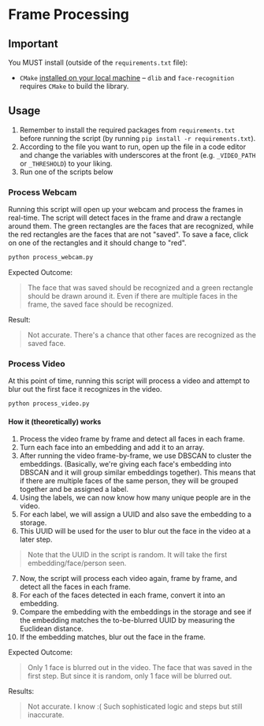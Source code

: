 # Frame Processing

## Important
You MUST install (outside of the `requirements.txt` file):

[//]: # (- `tesseract` [installed on your local machine]&#40;https://tesseract-ocr.github.io/tessdoc/Installation.html&#41; – `pytesseract` is just a library wrapper around the `tesseract` binary.`)
- `CMake` [installed on your local machine](https://cmake.org/download/) – `dlib` and `face-recognition` requires `CMake` to build the library.

## Usage
1. Remember to install the required packages from `requirements.txt` before running the script (by running `pip install -r requirements.txt`).
2. According to the file you want to run, open up the file in a code editor and change the variables with underscores at the front (e.g. `_VIDEO_PATH` or `_THRESHOLD`) to your liking.
3. Run one of the scripts below

### Process Webcam
Running this script will open up your webcam and process the frames in real-time. The script will detect faces in the frame and draw a rectangle around them. The green rectangles are the faces that are recognized, while the red rectangles are the faces that are not "saved". To save a face, click on one of the rectangles and it should change to "red".
```bash
python process_webcam.py
```

Expected Outcome:
> The face that was saved should be recognized and a green rectangle should be drawn around it. Even if there are multiple faces in the frame, the saved face should be recognized.

Result:
> Not accurate. There's a chance that other faces are recognized as the saved face.

### Process Video
At this point of time, running this script will process a video and attempt to blur out the first face it recognizes in the video.
```bash
python process_video.py
```

#### How it (theoretically) works
1. Process the video frame by frame and detect all faces in each frame.
2. Turn each face into an embedding and add it to an array.
3. After running the video frame-by-frame, we use DBSCAN to cluster the embeddings. (Basically, we're giving each face's embedding into DBSCAN and it will group similar embeddings together). This means that if there are multiple faces of the same person, they will be grouped together and be assigned a label.
4. Using the labels, we can now know how many unique people are in the video.
5. For each label, we will assign a UUID and also save the embedding to a storage.
6. This UUID will be used for the user to blur out the face in the video at a later step.
> Note that the UUID in the script is random. It will take the first embedding/face/person seen.
7. Now, the script will process each video again, frame by frame, and detect all the faces in each frame.
8. For each of the faces detected in each frame, convert it into an embedding.
9. Compare the embedding with the embeddings in the storage and see if the embedding matches the to-be-blurred UUID by measuring the Euclidean distance.
10. If the embedding matches, blur out the face in the frame.

Expected Outcome:
> Only 1 face is blurred out in the video. The face that was saved in the first step. But since it is random, only 1 face will be blurred out.

Results:
> Not accurate. I know :( Such sophisticated logic and steps but still inaccurate.